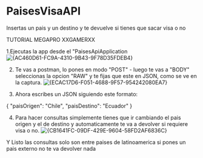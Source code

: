 # PaisesVisaAPI
 Insertas un pais y un destino y te devuelve si tienes que sacar visa o no


TUTORIAL MEGAPRO XXGAMERXX

1.Ejecutas la app desde el "PaisesApiApplication
 ![{AC460D61-FC9A-4310-9B43-9F78D35FDEB4}](https://github.com/user-attachments/assets/5d72844c-e7c8-4fdb-af69-43e1fe642614)

2. Te vas a postman, lo pones en modo "POST" - luego te vas a "BODY" seleccionas la opcion "RAW" y te fijas que este en JSON, como se ve en la captura.
![{ECAC17D6-F051-4688-9F57-954242080EA7}](https://github.com/user-attachments/assets/4198cfda-2980-4cd0-ba0d-1d231cd5daa5)
 

3. Ahora escribes un JSON siguiendo este formato:

{
  "paisOrigen": "Chile",
  "paisDestino": "Ecuador"
}

4. Para hacer consultas simplemente tienes que ir cambiando el pais origen y el de destino y automaticamente te va a devolver si requiere visa o no.
![{CB1641FC-09DF-429E-9604-58FD2AF6836C}](https://github.com/user-attachments/assets/edff5c5c-9d04-452d-a905-84d48b36805b)


Y Listo las consultas solo son entre paises de latinoamerica si pones un pais externo no te va  devolver nada
